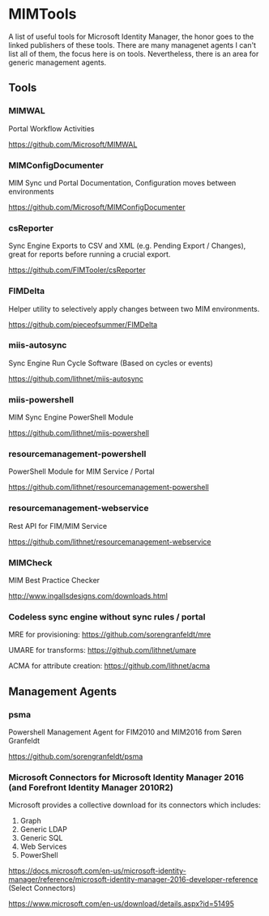 # MIMTools
A list of useful tools for Microsoft Identity Manager, the honor goes to the linked publishers of these tools. There are many managenet agents I can't list all of them, the focus here is on tools. Nevertheless, there is an area for generic management agents.

## Tools

### MIMWAL
Portal Workflow Activities

https://github.com/Microsoft/MIMWAL

### MIMConfigDocumenter
MIM Sync und Portal Documentation, Configuration moves between environments

https://github.com/Microsoft/MIMConfigDocumenter

### csReporter
Sync Engine Exports to CSV and XML (e.g. Pending Export / Changes), great for reports before running a crucial export.

https://github.com/FIMTooler/csReporter

### FIMDelta
Helper utility to selectively apply changes between two MIM environments.

https://github.com/pieceofsummer/FIMDelta

### miis-autosync
Sync Engine Run Cycle Software (Based on cycles or events)

https://github.com/lithnet/miis-autosync

### miis-powershell
MIM Sync Engine PowerShell Module

https://github.com/lithnet/miis-powershell

### resourcemanagement-powershell
PowerShell Module for MIM Service / Portal

https://github.com/lithnet/resourcemanagement-powershell

### resourcemanagement-webservice
Rest API for FIM/MIM Service

https://github.com/lithnet/resourcemanagement-webservice

### MIMCheck
MIM Best Practice Checker

http://www.ingallsdesigns.com/downloads.html

### Codeless sync engine without sync rules / portal
MRE for provisioning: https://github.com/sorengranfeldt/mre

UMARE for transforms: https://github.com/lithnet/umare

ACMA for attribute creation: https://github.com/lithnet/acma

## Management Agents

### psma
Powershell Management Agent for FIM2010 and MIM2016 from Søren Granfeldt

https://github.com/sorengranfeldt/psma

### Microsoft Connectors for Microsoft Identity Manager 2016 (and Forefront Identity Manager 2010R2)
Microsoft provides a collective download for its connectors which includes:
1. Graph
2. Generic LDAP
3. Generic SQL
4. Web Services
5. PowerShell

https://docs.microsoft.com/en-us/microsoft-identity-manager/reference/microsoft-identity-manager-2016-developer-reference (Select Connectors)

https://www.microsoft.com/en-us/download/details.aspx?id=51495
